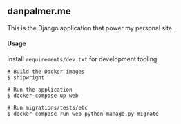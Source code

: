 ## danpalmer.me

This is the Django application that power my personal site.

#### Usage

Install `requirements/dev.txt` for development tooling.

```
# Build the Docker images
$ shipwright

# Run the application 
$ docker-compose up web

# Run migrations/tests/etc
$ docker-compose run web python manage.py migrate
```
